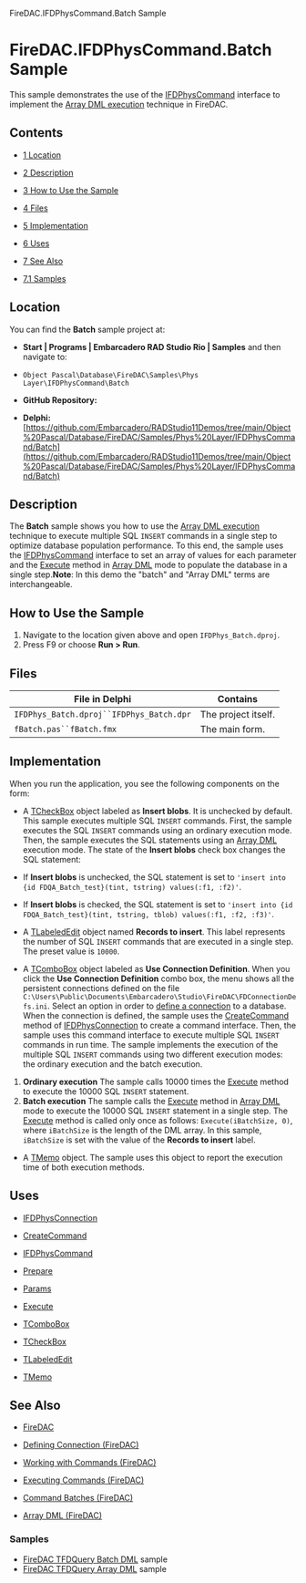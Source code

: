 FireDAC.IFDPhysCommand.Batch Sample[]()
# FireDAC.IFDPhysCommand.Batch Sample 


This sample demonstrates the use of the [IFDPhysCommand](http://docwiki.embarcadero.com/Libraries/en/FireDAC.Phys.Intf.IFDPhysCommand) interface to implement the [Array DML execution](http://docwiki.embarcadero.com/RADStudio/en/Array_DML_(FireDAC)) technique in FireDAC.
## Contents



* [1 Location](#Location)
* [2 Description](#Description)
* [3 How to Use the Sample](#How_to_Use_the_Sample)
* [4 Files](#Files)
* [5 Implementation](#Implementation)
* [6 Uses](#Uses)
* [7 See Also](#See_Also)

* [7.1 Samples](#Samples)


## Location 

You can find the **Batch** sample project at:
* **Start | Programs | Embarcadero RAD Studio Rio | Samples** and then navigate to:

* `Object Pascal\Database\FireDAC\Samples\Phys Layer\IFDPhysCommand\Batch`

* **GitHub Repository:**

* **Delphi:**[https://github.com/Embarcadero/RADStudio11Demos/tree/main/Object%20Pascal/Database/FireDAC/Samples/Phys%20Layer/IFDPhysCommand/Batch](https://github.com/Embarcadero/RADStudio11Demos/tree/main/Object%20Pascal/Database/FireDAC/Samples/Phys%20Layer/IFDPhysCommand/Batch)

## Description 

The **Batch** sample shows you how to use the [Array DML execution](http://docwiki.embarcadero.com/RADStudio/en/Array_DML_(FireDAC)) technique to execute multiple SQL `INSERT` commands in a single step to optimize database population performance. To this end, the sample uses the [IFDPhysCommand](http://docwiki.embarcadero.com/Libraries/en/FireDAC.Phys.Intf.IFDPhysCommand) interface to set an array of values for each parameter and the [Execute](http://docwiki.embarcadero.com/Libraries/en/FireDAC.Phys.Intf.IFDPhysCommand.Execute) method in [Array DML](http://docwiki.embarcadero.com/RADStudio/en/Array_DML_(FireDAC)) mode to populate the database in a single step.**Note**: In this demo the "batch" and "Array DML" terms are interchangeable.
## How to Use the Sample 


1.  Navigate to the location given above and open `IFDPhys_Batch.dproj`.
2.  Press F9 or choose **Run > Run**.

## Files 



| File in Delphi                         | Contains          |
|----------------------------------------|-------------------|
|`IFDPhys_Batch.dproj``IFDPhys_Batch.dpr`|The project itself.|
|`fBatch.pas``fBatch.fmx`                |The main form.     |


## Implementation 

When you run the application, you see the following components on the form:
*  A [TCheckBox](http://docwiki.embarcadero.com/Libraries/en/Vcl.StdCtrls.TCheckBox) object labeled as **Insert blobs**. It is unchecked by default. This sample executes multiple SQL `INSERT` commands. First, the sample executes the SQL `INSERT` commands using an ordinary execution mode. Then, the sample executes the SQL statements using an [Array DML](http://docwiki.embarcadero.com/RADStudio/en/Array_DML_(FireDAC)) execution mode. The state of the **Insert blobs** check box changes the SQL statement:

*  If **Insert blobs** is unchecked, the SQL statement is set to `'insert into {id FDQA_Batch_test}(tint, tstring) values(:f1, :f2)'`.
*  If **Insert blobs** is checked, the SQL statement is set to `'insert into {id FDQA_Batch_test}(tint, tstring, tblob) values(:f1, :f2, :f3)'`.

*  A [TLabeledEdit](http://docwiki.embarcadero.com/Libraries/en/Vcl.ExtCtrls.TLabeledEdit) object named **Records to insert**. This label represents the number of SQL `INSERT` commands that are executed in a single step. The preset value is `10000`.
*  A [TComboBox](http://docwiki.embarcadero.com/Libraries/en/Vcl.StdCtrls.TComboBox) object labeled as **Use Connection Definition**. When you click the **Use Connection Definition** combo box, the menu shows all the persistent connections defined on the file `C:\Users\Public\Documents\Embarcadero\Studio\FireDAC\FDConnectionDefs.ini`. Select an option in order to [define a connection](http://docwiki.embarcadero.com/RADStudio/en/Defining_Connection_(FireDAC)) to a database. When the connection is defined, the sample uses the [CreateCommand](http://docwiki.embarcadero.com/Libraries/en/FireDAC.Phys.Intf.IFDPhysConnection.CreateCommand) method of [IFDPhysConnection](http://docwiki.embarcadero.com/Libraries/en/FireDAC.Phys.Intf.IFDPhysConnection) to create a command interface. Then, the sample uses this command interface to execute multiple SQL `INSERT` commands in run time. The sample implements the execution of the multiple SQL `INSERT` commands using two different execution modes: the ordinary execution and the batch execution.

1. **Ordinary execution** The sample calls 10000 times the [Execute](http://docwiki.embarcadero.com/Libraries/en/FireDAC.Phys.Intf.IFDPhysCommand.Execute) method to execute the 10000 SQL `INSERT` statement.
2. **Batch execution** The sample calls the [Execute](http://docwiki.embarcadero.com/Libraries/en/FireDAC.Phys.Intf.IFDPhysCommand.Execute) method in [Array DML](http://docwiki.embarcadero.com/RADStudio/en/Array_DML_(FireDAC)) mode to execute the 10000 SQL `INSERT` statement in a single step. The [Execute](http://docwiki.embarcadero.com/Libraries/en/FireDAC.Phys.Intf.IFDPhysCommand.Execute) method is called only once as follows: `Execute(iBatchSize, 0)`, where `iBatchSize` is the length of the DML array. In this sample, `iBatchSize` is set with the value of the **Records to insert** label.

*  A [TMemo](http://docwiki.embarcadero.com/Libraries/en/Vcl.StdCtrls.TMemo) object. The sample uses this object to report the execution time of both execution methods.

## Uses 


* [IFDPhysConnection](http://docwiki.embarcadero.com/Libraries/en/FireDAC.Phys.Intf.IFDPhysConnection)

* [CreateCommand](http://docwiki.embarcadero.com/Libraries/en/FireDAC.Phys.Intf.IFDPhysConnection.CreateCommand)

* [IFDPhysCommand](http://docwiki.embarcadero.com/Libraries/en/FireDAC.Phys.Intf.IFDPhysCommand)

* [Prepare](http://docwiki.embarcadero.com/Libraries/en/FireDAC.Phys.Intf.IFDPhysCommand.Prepare)
* [Params](http://docwiki.embarcadero.com/Libraries/en/FireDAC.Phys.Intf.IFDPhysCommand.Params)
* [Execute](http://docwiki.embarcadero.com/Libraries/en/FireDAC.Phys.Intf.IFDPhysCommand.Execute)

* [TComboBox](http://docwiki.embarcadero.com/Libraries/en/Vcl.StdCtrls.TComboBox)
* [TCheckBox](http://docwiki.embarcadero.com/Libraries/en/Vcl.StdCtrls.TCheckBox)
* [TLabeledEdit](http://docwiki.embarcadero.com/Libraries/en/Vcl.ExtCtrls.TLabeledEdit)
* [TMemo](http://docwiki.embarcadero.com/Libraries/en/Vcl.StdCtrls.TMemo)

## See Also 


* [FireDAC](http://docwiki.embarcadero.com/RADStudio/en/FireDAC)
* [Defining Connection (FireDAC)](http://docwiki.embarcadero.com/RADStudio/en/Defining_Connection_(FireDAC))
* [Working with Commands (FireDAC)](http://docwiki.embarcadero.com/RADStudio/en/Working_with_Commands_(FireDAC))

* [Executing Commands (FireDAC)](http://docwiki.embarcadero.com/RADStudio/en/Executing_Commands_(FireDAC))
* [Command Batches (FireDAC)](http://docwiki.embarcadero.com/RADStudio/en/Command_Batches_(FireDAC))
* [Array DML (FireDAC)](http://docwiki.embarcadero.com/RADStudio/en/Array_DML_(FireDAC))

### Samples 


* [FireDAC TFDQuery Batch DML](http://docwiki.embarcadero.com/CodeExamples/en/FireDAC.TFDQuery.Batch_Sample) sample
* [FireDAC TFDQuery Array DML](http://docwiki.embarcadero.com/CodeExamples/en/FireDAC.TFDQuery.ArrayDML_Sample) sample





